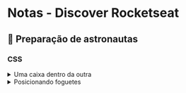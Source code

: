 # Notas - Discover Rocketseat

## 📌 Preparação de astronautas
### CSS
<details>
<summary>Uma caixa dentro da outra</summary>

  - Box Sizing
    - No CSS seguimos um _Box model_ (modelo de caixa).
    - O _Box Sizing_ (Tamanho da caixa), por padrão, é _Box content_ (Conteúdo da caixa), ou seja, tamanho em relação ao conteúdo.
    - O _Border-box_ (Caixa pela borda), torna o tamanho da caixa medido pela borda e não mais pelo conteúdo.
  - Display-block-inline
  - Margin
  - Padding
  - Border-outline
  
</details>


<details>
<summary>Posicionando foguetes</summary>

  
  
</details>
